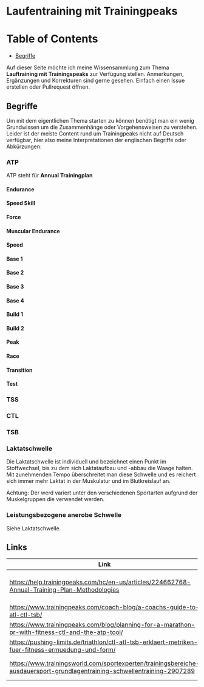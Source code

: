 # Laufentraining mit Trainingpeaks
# Table of Contents
- [Begriffe](#begriffe)

Auf dieser Seite möchte ich meine Wissensammlung zum Thema **Lauftraining mit Trainingspeaks** zur Verfügung stellen. Anmerkungen, Ergänzungen und Korrekturen sind gerne gesehen. Einfach einen Issue erstellen oder Pullrequest öffnen.

## Begriffe
Um mit dem eigentlichen Thema starten zu können benötigt man ein wenig Grundwissen um die Zusammenhänge oder Vorgehensweisen zu verstehen. Leider ist der meiste Content rund um Trainingpeaks nicht auf Deutsch verfügbar, hier also meine Interpretationen der englischen Begriffe oder Abkürzungen: 
### ATP
ATP steht für **Annual Trainingplan**
#### Endurance
#### Speed Skill
#### Force
#### Muscular Endurance
#### Speed
#### Base 1
#### Base 2
#### Base 3
#### Base 4
#### Build 1
#### Build 2
#### Peak
#### Race
#### Transition
#### Test
### TSS
### CTL
### TSB
### Laktatschwelle
Die Laktatschwelle ist individuell und bezeichnet einen Punkt im Stoffwechsel, bis zu dem sich Laktataufbau und -abbau die Waage halten. Mit zunehmenden Tempo überschreitet man diese Schwelle und es reichert sich immer mehr Laktat in der Muskulatur und im Blutkreislauf an.

Achtung: Der werd variert unter den verschiedenen Sportarten aufgrund der Muskelgruppen die verwendet werden.
### Leistungsbezogene anerobe Schwelle
Siehe Laktatschwelle.
## Links
 Link | Beschreibubg
 ---- | ------------
 https://help.trainingpeaks.com/hc/en-us/articles/224662768-Annual-Training-Plan-Methodologies | Seite mit Erklärungen von Trainingpeaks selbst
 https://www.trainingpeaks.com/coach-blog/a-coachs-guide-to-atl-ctl-tsb/ | A coach´s guide to atl ctl and tsb
 https://www.trainingpeaks.com/blog/planning-for-a-marathon-pr-with-fitness-ctl-and-the-atp-tool/ | Marathon Planning with ATP
 https://pushing-limits.de/triathlon/ctl-atl-tsb-erklaert-metriken-fuer-fitness-ermuedung-und-form/ | CTL ATL TSB erklärt
 https://www.trainingsworld.com/sportexperten/trainingsbereiche-ausdauersport-grundlagentraining-schwellentraining-2907289 | Trainingsbereiche, Grundlagentraining, Schwellentraining